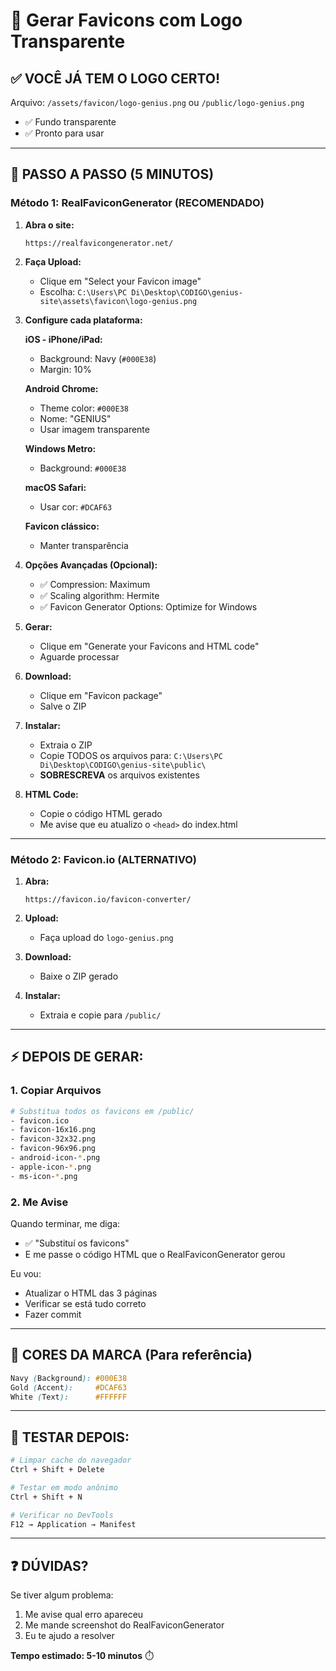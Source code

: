 # 🚀 Gerar Favicons com Logo Transparente

## ✅ VOCÊ JÁ TEM O LOGO CERTO!

Arquivo: `/assets/favicon/logo-genius.png` ou `/public/logo-genius.png`
- ✅ Fundo transparente
- ✅ Pronto para usar

---

## 📝 PASSO A PASSO (5 MINUTOS)

### **Método 1: RealFaviconGenerator (RECOMENDADO)**

1. **Abra o site:**
   ```
   https://realfavicongenerator.net/
   ```

2. **Faça Upload:**
   - Clique em "Select your Favicon image"
   - Escolha: `C:\Users\PC Di\Desktop\CODIGO\genius-site\assets\favicon\logo-genius.png`

3. **Configure cada plataforma:**

   **iOS - iPhone/iPad:**
   - Background: Navy (`#000E38`)
   - Margin: 10%

   **Android Chrome:**
   - Theme color: `#000E38`
   - Nome: "GENIUS"
   - Usar imagem transparente

   **Windows Metro:**
   - Background: `#000E38`

   **macOS Safari:**
   - Usar cor: `#DCAF63`

   **Favicon clássico:**
   - Manter transparência

4. **Opções Avançadas (Opcional):**
   - ✅ Compression: Maximum
   - ✅ Scaling algorithm: Hermite
   - ✅ Favicon Generator Options: Optimize for Windows

5. **Gerar:**
   - Clique em "Generate your Favicons and HTML code"
   - Aguarde processar

6. **Download:**
   - Clique em "Favicon package"
   - Salve o ZIP

7. **Instalar:**
   - Extraia o ZIP
   - Copie TODOS os arquivos para: `C:\Users\PC Di\Desktop\CODIGO\genius-site\public\`
   - **SOBRESCREVA** os arquivos existentes

8. **HTML Code:**
   - Copie o código HTML gerado
   - Me avise que eu atualizo o `<head>` do index.html

---

### **Método 2: Favicon.io (ALTERNATIVO)**

1. **Abra:**
   ```
   https://favicon.io/favicon-converter/
   ```

2. **Upload:**
   - Faça upload do `logo-genius.png`

3. **Download:**
   - Baixe o ZIP gerado

4. **Instalar:**
   - Extraia e copie para `/public/`

---

## ⚡ DEPOIS DE GERAR:

### **1. Copiar Arquivos**
```bash
# Substitua todos os favicons em /public/
- favicon.ico
- favicon-16x16.png
- favicon-32x32.png
- favicon-96x96.png
- android-icon-*.png
- apple-icon-*.png
- ms-icon-*.png
```

### **2. Me Avise**
Quando terminar, me diga:
- ✅ "Substituí os favicons"
- E me passe o código HTML que o RealFaviconGenerator gerou

Eu vou:
- Atualizar o HTML das 3 páginas
- Verificar se está tudo correto
- Fazer commit

---

## 🎨 CORES DA MARCA (Para referência)

```css
Navy (Background): #000E38
Gold (Accent):     #DCAF63
White (Text):      #FFFFFF
```

---

## 🧪 TESTAR DEPOIS:

```bash
# Limpar cache do navegador
Ctrl + Shift + Delete

# Testar em modo anônimo
Ctrl + Shift + N

# Verificar no DevTools
F12 → Application → Manifest
```

---

## ❓ DÚVIDAS?

Se tiver algum problema:
1. Me avise qual erro apareceu
2. Me mande screenshot do RealFaviconGenerator
3. Eu te ajudo a resolver

**Tempo estimado: 5-10 minutos** ⏱️
